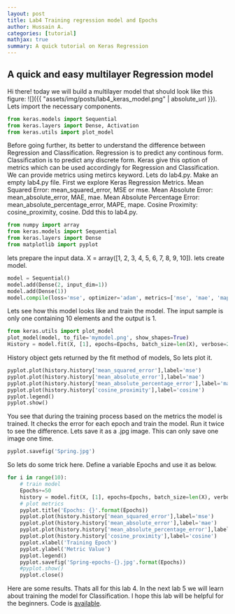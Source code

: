 ```yaml
---
layout: post
title: Lab4 Training regression model and Epochs
author: Hussain A.
categories: [tutorial]
mathjax: true
summary: A quick tutorial on Keras Regression
---
```







## A quick and easy multilayer Regression model

Hi there! today we will build a multilayer model that should look like this figure:
![]({{ "assets/img/posts/lab4_keras_model.png" | absolute_url }}). Lets import the necessary components. 
```python
from keras.models import Sequential
from keras.layers import Dense, Activation
from keras.utils import plot_model
```
Before going further, its better to understand the difference between Regression and Classification. Regression is to predict any continous form. Classification is to predict any discrete form. Keras give this option of metrics which can be used accordingly for Regression and Classification. We can provide  metrics using metircs keyword. Lets do lab4.py. Make an empty lab4.py file. First we explore Keras Regression Metrics. Mean Squared Error: mean_squared_error, MSE or mse. Mean Absolute Error: mean_absolute_error, MAE, mae. Mean Absolute Percentage Error: mean_absolute_percentage_error, MAPE, mape. Cosine Proximity: cosine_proximity, cosine. Ddd this to lab4.py.


```python
from numpy import array
from keras.models import Sequential
from keras.layers import Dense
from matplotlib import pyplot
```
lets prepare the input data. X = array([1, 2, 3, 4, 5, 6, 7, 8, 9, 10]). lets create model.

```python
model = Sequential()
model.add(Dense(2, input_dim=1))
model.add(Dense(1))
model.compile(loss='mse', optimizer='adam', metrics=['mse', 'mae', 'mape', 'cosine'])
```
Lets see how this model looks like and train the model. The input sample is only one containing 10 elements and the output is 1.

```python
from keras.utils import plot_model
plot_model(model, to_file='mymodel.png', show_shapes=True)
History = model.fit(X, [1], epochs=Epochs, batch_size=len(X), verbose=2)
```

History object gets returned by the fit method of models, So lets plot it.

```python
pyplot.plot(history.history['mean_squared_error'],label='mse')
pyplot.plot(history.history['mean_absolute_error'],label='mae')
pyplot.plot(history.history['mean_absolute_percentage_error'],label='mape')
pyplot.plot(history.history['cosine_proximity'],label='cosine')
pyplot.legend()
pyplot.show()
```
You see that during the training process based on the metrics the model is trained. It checks the error for each epoch and train the model. Run it twice to see the difference. Lets save it as a .jpg image. This can only save one image one time.

```python
pyplot.savefig('Spring.jpg') 
```
So lets do some trick here. Define a variable Epochs and use it as below.
```python
for i in range(10):
	# train model
	Epochs+=50
	history = model.fit(X, [1], epochs=Epochs, batch_size=len(X), verbose=2)
	# plot metrics
	pyplot.title('Epochs: {}'.format(Epochs))
	pyplot.plot(history.history['mean_squared_error'],label='mse')
	pyplot.plot(history.history['mean_absolute_error'],label='mae')
	pyplot.plot(history.history['mean_absolute_percentage_error'],label='mape')
	pyplot.plot(history.history['cosine_proximity'],label='cosine')
	pyplot.xlabel('Training Epoch')
	pyplot.ylabel('Metric Value')
	pyplot.legend()
	pyplot.savefig('Spring-epochs-{}.jpg'.format(Epochs)) 
	#pyplot.show()
	pyplot.close()
```	
Here are some results.
Thats all for this lab 4. In the next lab 5 we will learn about training the model for Classification. I hope this lab will be helpful for the beginners. Code is  [available](https://github.com/py2ai/Keras-Labs).
